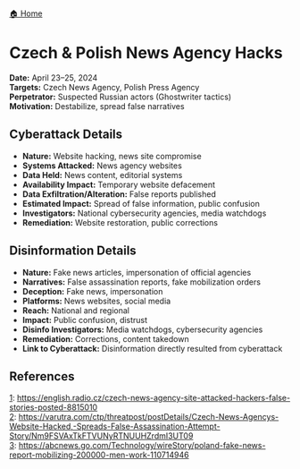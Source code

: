 <a href="{{ '/' | relative_url }}" class="home-button">🏠 Home</a>

# Czech & Polish News Agency Hacks

**Date:** April 23–25, 2024  
**Targets:** Czech News Agency, Polish Press Agency  
**Perpetrator:** Suspected Russian actors (Ghostwriter tactics)  
**Motivation:** Destabilize, spread false narratives

## Cyberattack Details

- **Nature:** Website hacking, news site compromise
- **Systems Attacked:** News agency websites
- **Data Held:** News content, editorial systems
- **Availability Impact:** Temporary website defacement
- **Data Exfiltration/Alteration:** False reports published
- **Estimated Impact:** Spread of false information, public confusion
- **Investigators:** National cybersecurity agencies, media watchdogs
- **Remediation:** Website restoration, public corrections

## Disinformation Details

- **Nature:** Fake news articles, impersonation of official agencies
- **Narratives:** False assassination reports, fake mobilization orders
- **Deception:** Fake news, impersonation
- **Platforms:** News websites, social media
- **Reach:** National and regional
- **Impact:** Public confusion, distrust
- **Disinfo Investigators:** Media watchdogs, cybersecurity agencies
- **Remediation:** Corrections, content takedown
- **Link to Cyberattack:** Disinformation directly resulted from cyberattack

## References

[1](https://english.radio.cz/czech-news-agency-site-attacked-hackers-false-stories-posted-8815010): https://english.radio.cz/czech-news-agency-site-attacked-hackers-false-stories-posted-8815010  
[2](https://varutra.com/ctp/threatpost/postDetails/Czech-News-Agencys-Website-Hacked,-Spreads-False-Assassination-Attempt-Story/Nm9FSVAxTkFTVUNyRTNUUHZrdmI3UT09): https://varutra.com/ctp/threatpost/postDetails/Czech-News-Agencys-Website-Hacked,-Spreads-False-Assassination-Attempt-Story/Nm9FSVAxTkFTVUNyRTNUUHZrdmI3UT09  
[3](https://abcnews.go.com/Technology/wireStory/poland-fake-news-report-mobilizing-200000-men-work-110714946): https://abcnews.go.com/Technology/wireStory/poland-fake-news-report-mobilizing-200000-men-work-110714946  
